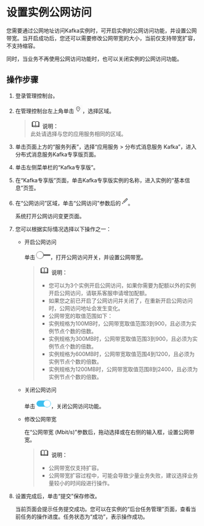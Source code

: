 # 设置实例公网访问<a name="ZH-CN_TOPIC_0231913179"></a>

您需要通过公网地址访问Kafka实例时，可开启实例的公网访问功能，并设置公网带宽。当开启成功后，您还可以需要修改公网带宽的大小，当前仅支持带宽扩容，不支持缩容。

同时，当业务不再使用公网访问功能时，也可以关闭实例的公网访问功能。

## 操作步骤<a name="section7716364362"></a>

1.  登录管理控制台。
2.  在管理控制台左上角单击![](figures/icon-region-0.png)，选择区域。

    >![](public_sys-resources/icon-note.gif) **说明：**   
    >此处请选择与您的应用服务相同的区域。  

3.  单击页面上方的“服务列表”，选择“应用服务 \> 分布式消息服务 Kafka”，进入分布式消息服务Kafka专享版页面。
4.  单击左侧菜单栏的“Kafka专享版”。
5.  在“Kafka专享版”页面，单击Kafka专享版实例的名称，进入实例的“基本信息”页签。
6.  在“公网访问”区域，单击“公网访问”参数后的![](figures/zh-cn_image_0231913181.png)。

    系统打开公网访问变更页面。

7.  您可以根据实际情况选择以下操作之一：
    -   开启公网访问

        单击![](figures/icon-publicnetwork.png)，打开公网访问开关，并设置公网带宽。

        >![](public_sys-resources/icon-note.gif) **说明：**   
        >-   您可以为3个实例开启公网访问，如果你需要为配额以外的实例开启公网访问，请联系客服申请增加配额。  
        >-   如果您之前已开启了公网访问并关闭了，在重新开启公网访问时，公网访问地址会发生变化。  
        >-   公网带宽的取值范围如下：  
        >    -   实例规格为100MB时，公网带宽取值范围3到900，且必须为实例节点个数的倍数。  
        >    -   实例规格为300MB时，公网带宽取值范围3到900，且必须为实例节点个数的倍数。  
        >    -   实例规格为600MB时，公网带宽取值范围4到1200，且必须为实例节点个数的倍数。  
        >    -   实例规格为1200MB时，公网带宽取值范围8到2400，且必须为实例节点个数的倍数。  

    -   关闭公网访问

        单击![](figures/zh-cn_image_0231913183.png)，关闭公网访问功能。

    -   修改公网带宽

        在“公网带宽 \(Mbit/s\)”参数后，拖动选择或在右侧的输入框，设置公网带宽。

        >![](public_sys-resources/icon-note.gif) **说明：**   
        >-   公网带宽仅支持扩容。  
        >-   公网带宽扩容过程中，可能会导致少量业务失败，建议选择业务量较小的时间段进行操作。  


8.  设置完成后，单击“提交”保存修改。

    当前页面会提示任务提交成功。您可以在实例的“后台任务管理”页面，查看当前任务的操作进度。任务状态为“成功”，表示操作成功。


